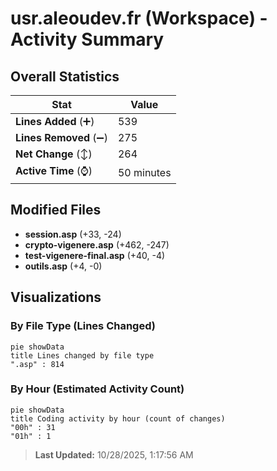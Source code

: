 # usr.aleoudev.fr (Workspace) - Activity Summary 

## Overall Statistics

| Stat                   | Value                                                             |
| ---------------------- | ----------------------------------------------------------------- |
| **Lines Added** (➕)   | 539                                          |
| **Lines Removed** (➖) | 275                                        |
| **Net Change** (↕)    | 264                |
| **Active Time** (⌚)   | 50 minutes |


## Modified Files
- **session.asp** (+33, -24)
- **crypto-vigenere.asp** (+462, -247)
- **test-vigenere-final.asp** (+40, -4)
- **outils.asp** (+4, -0)

## Visualizations

### By File Type (Lines Changed)

```mermaid
pie showData
title Lines changed by file type
".asp" : 814
```

### By Hour (Estimated Activity Count)

```mermaid
pie showData
title Coding activity by hour (count of changes)
"00h" : 31
"01h" : 1
```


> **Last Updated:** 10/28/2025, 1:17:56 AM